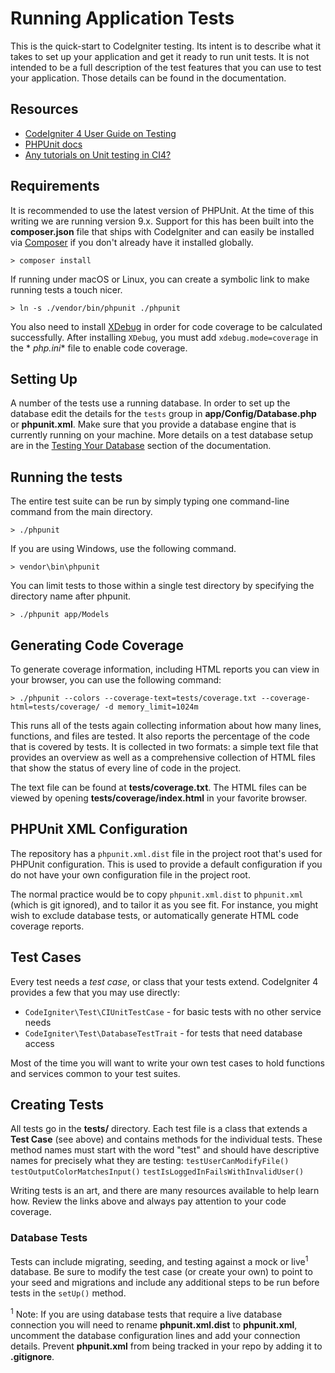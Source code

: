 # Running Application Tests

This is the quick-start to CodeIgniter testing. Its intent is to describe what
it takes to set up your application and get it ready to run unit tests.
It is not intended to be a full description of the test features that you can
use to test your application. Those details can be found in the documentation.

## Resources

* [CodeIgniter 4 User Guide on Testing](https://codeigniter4.github.io/userguide/testing/index.html)
* [PHPUnit docs](https://phpunit.de/documentation.html)
* [Any tutorials on Unit testing in CI4?](https://forum.codeigniter.com/showthread.php?tid=81830)

## Requirements

It is recommended to use the latest version of PHPUnit. At the time of this
writing we are running version 9.x. Support for this has been built into the
**composer.json** file that ships with CodeIgniter and can easily be installed
via [Composer](https://getcomposer.org/) if you don't already have it installed globally.

```console
> composer install
```

If running under macOS or Linux, you can create a symbolic link to make running tests a touch nicer.

```console
> ln -s ./vendor/bin/phpunit ./phpunit
```

You also need to install [XDebug](https://xdebug.org/docs/install) in order
for code coverage to be calculated successfully. After installing `XDebug`, you must add `xdebug.mode=coverage` in the *
*php.ini** file to enable code coverage.

## Setting Up

A number of the tests use a running database.
In order to set up the database edit the details for the `tests` group in
**app/Config/Database.php** or **phpunit.xml**.
Make sure that you provide a database engine that is currently running on your machine.
More details on a test database setup are in the
[Testing Your Database](https://codeigniter4.github.io/userguide/testing/database.html) section of the documentation.

## Running the tests

The entire test suite can be run by simply typing one command-line command from the main directory.

```console
> ./phpunit
```

If you are using Windows, use the following command.

```console
> vendor\bin\phpunit
```

You can limit tests to those within a single test directory by specifying the
directory name after phpunit.

```console
> ./phpunit app/Models
```

## Generating Code Coverage

To generate coverage information, including HTML reports you can view in your browser,
you can use the following command:

```console
> ./phpunit --colors --coverage-text=tests/coverage.txt --coverage-html=tests/coverage/ -d memory_limit=1024m
```

This runs all of the tests again collecting information about how many lines,
functions, and files are tested. It also reports the percentage of the code that is covered by tests.
It is collected in two formats: a simple text file that provides an overview as well
as a comprehensive collection of HTML files that show the status of every line of code in the project.

The text file can be found at **tests/coverage.txt**.
The HTML files can be viewed by opening **tests/coverage/index.html** in your favorite browser.

## PHPUnit XML Configuration

The repository has a ``phpunit.xml.dist`` file in the project root that's used for
PHPUnit configuration. This is used to provide a default configuration if you
do not have your own configuration file in the project root.

The normal practice would be to copy ``phpunit.xml.dist`` to ``phpunit.xml``
(which is git ignored), and to tailor it as you see fit.
For instance, you might wish to exclude database tests, or automatically generate
HTML code coverage reports.

## Test Cases

Every test needs a *test case*, or class that your tests extend. CodeIgniter 4
provides a few that you may use directly:

* `CodeIgniter\Test\CIUnitTestCase` - for basic tests with no other service needs
* `CodeIgniter\Test\DatabaseTestTrait` - for tests that need database access

Most of the time you will want to write your own test cases to hold functions and services
common to your test suites.

## Creating Tests

All tests go in the **tests/** directory. Each test file is a class that extends a
**Test Case** (see above) and contains methods for the individual tests. These method
names must start with the word "test" and should have descriptive names for precisely what
they are testing:
`testUserCanModifyFile()` `testOutputColorMatchesInput()` `testIsLoggedInFailsWithInvalidUser()`

Writing tests is an art, and there are many resources available to help learn how.
Review the links above and always pay attention to your code coverage.

### Database Tests

Tests can include migrating, seeding, and testing against a mock or live<sup>1</sup> database.
Be sure to modify the test case (or create your own) to point to your seed and migrations
and include any additional steps to be run before tests in the `setUp()` method.

<sup>1</sup> Note: If you are using database tests that require a live database connection
you will need to rename **phpunit.xml.dist** to **phpunit.xml**, uncomment the database
configuration lines and add your connection details. Prevent **phpunit.xml** from being
tracked in your repo by adding it to **.gitignore**.
